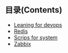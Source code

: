 ## 目录(Contents)

- [Leaning for devops](devops.md)
- [Redis](Redis)
- [Scrips for system](system)
- [Zabbix](zabbix_scripts)
